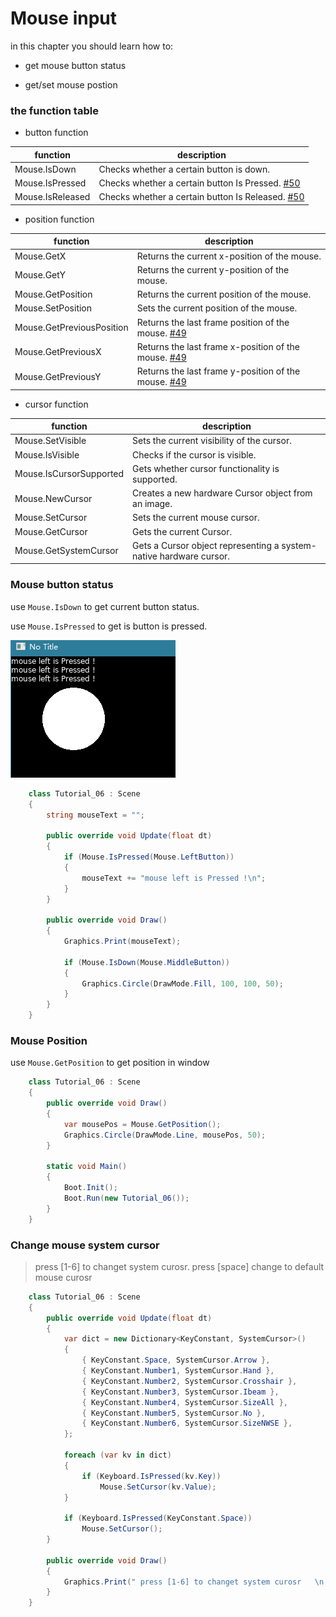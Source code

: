 # Mouse input

in this chapter you should learn how to:

* get mouse button status

* get/set mouse postion

### the function table

* button function

|function              | description
|----------------------|----------------
|Mouse.IsDown          | Checks whether a certain button is down.
|Mouse.IsPressed       | Checks whether a certain button Is Pressed. [#50](https://github.com/endlesstravel/Love2dCS/issues/50)
|Mouse.IsReleased      | Checks whether a certain button Is Released. [#50](https://github.com/endlesstravel/Love2dCS/issues/50)

* position function

|function              | description
|----------------------|----------------
|Mouse.GetX	           | Returns the current x-position of the mouse.
|Mouse.GetY            | Returns the current y-position of the mouse.
|Mouse.GetPosition     | Returns the current position of the mouse.
|Mouse.SetPosition	   | Sets the current position of the mouse.
|Mouse.GetPreviousPosition | Returns the last frame position of the mouse. [#49](https://github.com/endlesstravel/Love2dCS/issues/49)
|Mouse.GetPreviousX | Returns the last frame x-position of the mouse. [#49](https://github.com/endlesstravel/Love2dCS/issues/49)
|Mouse.GetPreviousY | Returns the last frame y-position of the mouse. [#49](https://github.com/endlesstravel/Love2dCS/issues/49)

* cursor function

|function              | description
|----------------------|----------------
|Mouse.SetVisible	| Sets the current visibility of the cursor.
|Mouse.IsVisible	| Checks if the cursor is visible.
|Mouse.IsCursorSupported |	Gets whether cursor functionality is supported.
|Mouse.NewCursor	| Creates a new hardware Cursor object from an image.
|Mouse.SetCursor	| Sets the current mouse cursor.
|Mouse.GetCursor	   |Gets the current Cursor.
|Mouse.GetSystemCursor |	Gets a Cursor object representing a system-native hardware cursor.

### Mouse button status

use `Mouse.IsDown` to get current button status.

use `Mouse.IsPressed` to get is button is pressed.

![](img/06-mouse-input-moues-btn.png)

```C#
    class Tutorial_06 : Scene
    {
        string mouseText = "";

        public override void Update(float dt)
        {
            if (Mouse.IsPressed(Mouse.LeftButton))
            {
                mouseText += "mouse left is Pressed !\n";
            }
        }

        public override void Draw()
        {
            Graphics.Print(mouseText);

            if (Mouse.IsDown(Mouse.MiddleButton))
            {
                Graphics.Circle(DrawMode.Fill, 100, 100, 50);
            }
        }
    }
```

### Mouse Position
use `Mouse.GetPosition` to get position in window
```C#
    class Tutorial_06 : Scene
    {
        public override void Draw()
        {
            var mousePos = Mouse.GetPosition();
            Graphics.Circle(DrawMode.Line, mousePos, 50);
        }

        static void Main()
        {
            Boot.Init();
            Boot.Run(new Tutorial_06());
        }
    }
```

### Change mouse system cursor

> press [1-6] to changet system curosr. press [space] change to default mouse curosr

```C#
    class Tutorial_06 : Scene
    {
        public override void Update(float dt)
        {
            var dict = new Dictionary<KeyConstant, SystemCursor>()
            {
                { KeyConstant.Space, SystemCursor.Arrow },
                { KeyConstant.Number1, SystemCursor.Hand },
                { KeyConstant.Number2, SystemCursor.Crosshair },
                { KeyConstant.Number3, SystemCursor.Ibeam },
                { KeyConstant.Number4, SystemCursor.SizeAll },
                { KeyConstant.Number5, SystemCursor.No },
                { KeyConstant.Number6, SystemCursor.SizeNWSE },
            };

            foreach (var kv in dict)
            {
                if (Keyboard.IsPressed(kv.Key))
                    Mouse.SetCursor(kv.Value);
            }

            if (Keyboard.IsPressed(KeyConstant.Space))
                Mouse.SetCursor();
        }

        public override void Draw()
        {
            Graphics.Print(" press [1-6] to changet system curosr   \n  press [space] change to default mouse curosr !");
        }
    }
```